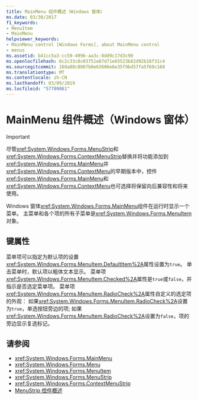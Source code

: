 ```yaml
---
title: MainMenu 组件概述（Windows 窗体）
ms.date: 03/30/2017
f1_keywords:
- MenuItem
- MainMenu
helpviewer_keywords:
- MainMenu control [Windows Forms], about MainMenu control
- menus
ms.assetid: b41cc5a3-cc59-4996-aa3c-8dd9c17d3c90
ms.openlocfilehash: 6c2c33c8c03751e87d71e65523b82d92b18f31c4
ms.sourcegitcommit: 160a88c8087b0e63606e6e35f9bd57fa5f69c168
ms.translationtype: MT
ms.contentlocale: zh-CN
ms.lasthandoff: 03/09/2019
ms.locfileid: "57709861"
---
```

# <a name="mainmenu-component-overview-windows-forms"></a>MainMenu 组件概述（Windows 窗体）
> [!IMPORTANT]
>  尽管<xref:System.Windows.Forms.MenuStrip>和<xref:System.Windows.Forms.ContextMenuStrip>替换并将功能添加到<xref:System.Windows.Forms.MainMenu>并<xref:System.Windows.Forms.ContextMenu>的早期版本中，控件<xref:System.Windows.Forms.MainMenu>和<xref:System.Windows.Forms.ContextMenu>也可选择将保留向后兼容性和将来使用。  
  
 Windows 窗体<xref:System.Windows.Forms.MainMenu>组件在运行时显示一个菜单。 主菜单和各个项的所有子菜单是<xref:System.Windows.Forms.MenuItem>对象。  
  
## <a name="key-properties"></a>键属性  
 菜单项可以指定为默认项的设置<xref:System.Windows.Forms.MenuItem.DefaultItem%2A>属性设置为`true`。 单击菜单时，默认项以粗体文本显示。 菜单项<xref:System.Windows.Forms.MenuItem.Checked%2A>属性是`true`或`false`，并指示是否选定菜单项。 菜单项<xref:System.Windows.Forms.MenuItem.RadioCheck%2A>属性自定义的选定项的外观： 如果<xref:System.Windows.Forms.MenuItem.RadioCheck%2A>设置为`true`，单选按钮旁边的项; 如果<xref:System.Windows.Forms.MenuItem.RadioCheck%2A>设置为`false`，项的旁边显示复选标记。  
  
## <a name="see-also"></a>请参阅
- <xref:System.Windows.Forms.MainMenu>
- <xref:System.Windows.Forms.Menu>
- <xref:System.Windows.Forms.MenuItem>
- <xref:System.Windows.Forms.MenuStrip>
- <xref:System.Windows.Forms.ContextMenuStrip>
- [MenuStrip 控件概述](menustrip-control-overview-windows-forms.md)
